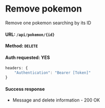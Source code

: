 # Remove pokemon

Remove one pokemon searching by its ID

#### URL: `/api/pokemon/{id}`

#### Method: `DELETE`

#### Auth requested: YES

```javascript
headers: {
	"Authentication": "Bearer [Token]"
}
```

#### Success response

* Message and delete information - 200 OK
